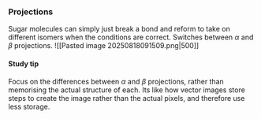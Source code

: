 ### Projections
Sugar molecules can simply just break a bond and reform to take on different isomers when the conditions are correct. Switches between $\alpha$ and $\beta$ projections. 
![[Pasted image 20250818091509.png|500]]

#### Study tip
Focus on the differences between $\alpha$ and $\beta$ projections, rather than memorising the actual structure of each. Its like how vector images store steps to create the image rather than the actual pixels, and therefore use less storage. 